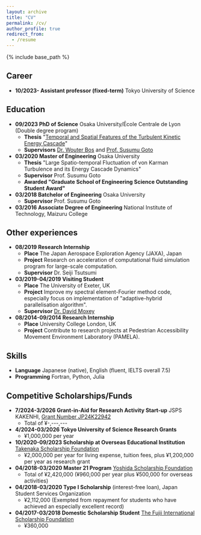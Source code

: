 ```yaml
---
layout: archive
title: "CV"
permalink: /cv/
author_profile: true
redirect_from:
  - /resume
---
```


{% include base_path %}

## Career

- **10/2023- Assistant professor (fixed-term)** Tokyo University of Science

## Education

- **09/2023 PhD of Science** Osaka University/École Centrale de Lyon (Double degree program)
  - **Thesis** "[Temporal and Spatial Features of the Turbulent Kinetic Energy Cascade](https://theses.hal.science/tel-04473864)"
  - **Supervisors** [Dr. Wouter Bos](http://lmfa.ec-lyon.fr/spip.php?article189) and [Prof. Susumu Goto](http://fm.me.es.osaka-u.ac.jp/goto/)
- **03/2020 Master of Engineering** Osaka University
  - **Thesis** "Large Spatio-temporal Fluctuation of von Karman Turbulence and its Energy Cascade Dynamics"
  - **Supervisor** Prof. Susumu Goto
  - **Awarded "Graduate School of Engineering Science Outstanding Student Award"**
- **03/2018 Batchelor of Engineering** Osaka University
  - **Supervisor** Prof. Susumu Goto
- **03/2016 Associate Degree of Engineering** National Institute of Technology, Maizuru College

## Other experiences

- **08/2019 Research Internship**
  - **Place** The Japan Aerospace Exploration Agency (JAXA), Japan
  - **Project** Research on acceleration of computational fluid simulation program for large-scale computation.
  - **Supervisor** Dr. Seiji Tsutsumi
- **03/2019-04/2019 Visiting Student**
  - **Place** The University of Exeter, UK
  - **Project** Improve my spectral element-Fourier method code, especially focus on implementation of "adaptive-hybrid parallelisation algorithm".
  - **Supervisor** [Dr. David Moxey](https://davidmoxey.uk/)
- **08/2014-09/2014 Research Internship**
  - **Place** University College London, UK
  - **Project** Contribute to research projects at Pedestrian Accessibility Movement Environment Laboratory (PAMELA).

## Skills

- **Language** Japanese (native), English (fluent, IELTS overall 7.5)
- **Programming** Fortran, Python, Julia

## Competitive Scholarships/Funds

- **7/2024-3/2026 Grant-in-Aid for Research Activity Start-up** JSPS KAKENHI, [Grant Number JP24K22942](https://kaken.nii.ac.jp/en/grant/KAKENHI-PROJECT-24K22942/)
  - Total of ¥-,---,---
- **4/2024-03/2026 Tokyo University of Science Research Grants**
  - ¥1,000,000 per year
- **10/2020-09/2023 Scholarship at Overseas Educational Institution** [Takenaka Scholarship Foundation](http://www.takenaka-ikueikai.or.jp/en/index.html)
  - ¥2,000,000 per year for living expense, tuition fees, plus ¥1,200,000 per year as research grant
- **04/2018-03/2020 Master 21 Program** [Yoshida Scholarship Foundation](http://www.ysf.or.jp/englishpage/index.html)
  - Total of ¥2,420,000 (¥960,000 per year plus ¥500,000 for overseas activities)
- **04/2018-03/2020 Type I Scholarship** (interest-free loan), Japan Student Services Organization
  - ¥2,112,000 (Exempted from repayment for students who have achieved an especially excellent record)
- **04/2017-03/2018 Domestic Scholarship Student** [The Fujii International Scholarship Foundation](http://www.fujii-zaidan.or.jp/index.html)
  - ¥360,000
